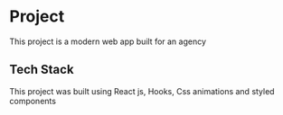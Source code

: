 # Project

This project is a modern web app built for an agency

## Tech Stack

This project was built using React js, Hooks, Css animations and styled components
